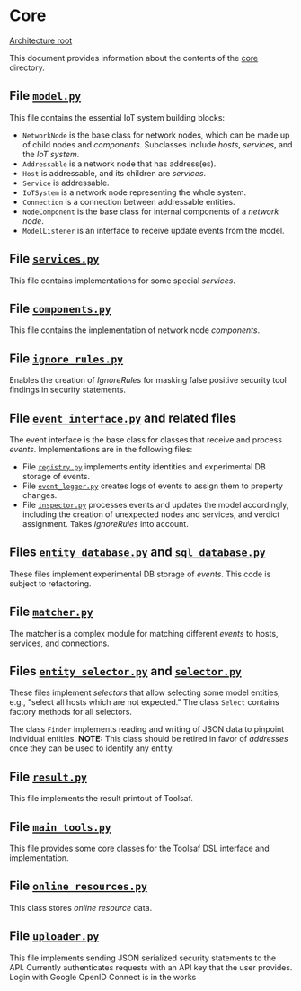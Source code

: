 # Core

[Architecture root](README.md)

This document provides information about the contents of the [core](../../toolsaf/core/) directory.

## File [`model.py`](../../toolsaf/core/model.py)

This file contains the essential IoT system building blocks:

  * `NetworkNode` is the base class for network nodes, which can be made up of child nodes and _components_. Subclasses include _hosts_, _services_, and the _IoT system_.
  * `Addressable` is a network node that has address(es).
  * `Host` is addressable, and its children are _services_.
  * `Service` is addressable.
  * `IoTSystem` is a network node representing the whole system.
  * `Connection` is a connection between addressable entities.
  * `NodeComponent` is the base class for internal components of a _network node_.
  * `ModelListener` is an interface to receive update events from the model.

## File [`services.py`](../../toolsaf/core/services.py)

This file contains implementations for some special _services_.

## File [`components.py`](../../toolsaf/core/components.py)

This file contains the implementation of network node _components_.

## File [`ignore_rules.py`](../../toolsaf/core/ignore_rules.py)

Enables the creation of _IgnoreRules_ for masking false positive security tool findings in security statements.

## File [`event_interface.py`](../../toolsaf/core/event_interface.py) and related files

The event interface is the base class for classes that receive and process _events_.
Implementations are in the following files:

  * File [`registry.py`](../../toolsaf/core/registry.py) implements entity identities and experimental DB storage of events.
  * File [`event_logger.py`](../../toolsaf/core/event_logger.py) creates logs of events to assign them to property changes.
  * File [`inspector.py`](../../toolsaf/core/inspector.py) processes events and updates the model accordingly, including the creation of unexpected nodes and services, and verdict assignment. Takes _IgnoreRules_ into account.

## Files [`entity_database.py`](../../toolsaf/core/entity_database.py) and [`sql_database.py`](../../toolsaf/core/sql_database.py)

These files implement experimental DB storage of _events_.
This code is subject to refactoring.

## File [`matcher.py`](../../toolsaf/core/matcher.py)

The matcher is a complex module for matching different _events_ to hosts, services, and connections.

## Files [`entity_selector.py`](../../toolsaf/core/entity_selector.py) and [`selector.py`](../../toolsaf/core/selector.py)

These files implement _selectors_ that allow selecting some model entities, e.g., "select all hosts which are not expected."
The class `Select` contains factory methods for all selectors.

The class `Finder` implements reading and writing of JSON data to pinpoint individual entities.
**NOTE:** This class should be retired in favor of _addresses_ once they can be used to identify any entity.

## File [`result.py`](../../toolsaf/core/result.py)

This file implements the result printout of Toolsaf.

## File [`main_tools.py`](../../toolsaf/core/main_tools.py)

This file provides some core classes for the Toolsaf DSL interface and implementation.

## File [`online_resources.py`](../../toolsaf/core/online_resources.py)

This class stores _online resource_ data.

## File [`uploader.py`](../../toolsaf/core/uploader.py)

This file implements sending JSON serialized security statements to the API.
Currently authenticates requests with an API key that the user provides. Login with Google OpenID Connect is in the works
